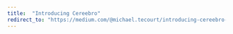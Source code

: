 ```yaml
---
title:  "Introducing Cereebro"
redirect_to: "https://medium.com/@michael.tecourt/introducing-cereebro-f9f136fa3e3f"
---
```

